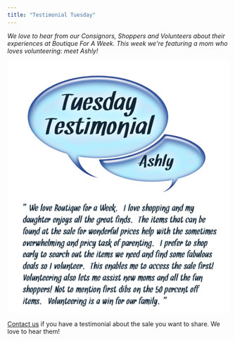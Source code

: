 ```yaml
---
title: "Testimonial Tuesday"
---
```


_We love to hear from our Consignors, Shoppers and Volunteers about their experiences at Boutique For A Week. This week we're featuring a mom who loves volunteering: meet Ashly!_

![](/img/blog/Testimonial_Ashly.png)

[Contact us](mailto:info@boutiqueforaweek.com) if you have a testimonial about the sale you want to share. We love to hear them!
